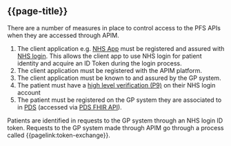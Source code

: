## {{page-title}}

There are a number of measures in place to control access to the PFS APIs when they are accessed through APIM.

1. The client application e.g. [NHS App](https://www.nhs.uk/nhs-app/) must be registered and assured with [NHS login](https://nhsconnect.github.io/nhslogin/). This allows the client app to use NHS login for patient identity and acquire an ID Token during the login process.
1. The client application must be registered with the APIM platform.
1. The client application must be known to and assured by the GP system.
1. The patient must have a [high level verification (P9)](https://nhsconnect.github.io/nhslogin/user-journeys/#p9) on their NHS login account
1. The patient must be registered on the GP system they are associated to in [PDS](https://digital.nhs.uk/services/demographics) (accessed via [PDS FHIR API](https://digital.nhs.uk/developer/api-catalogue/personal-demographics-service-fhir)).

Patients are identified in requests to the GP system through an NHS login ID token. Requests to the GP system made through APIM go through a process called {{pagelink:token-exchange}}.